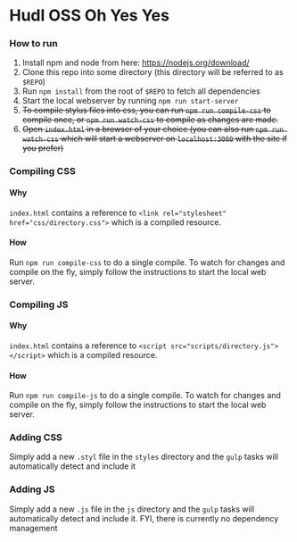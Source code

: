 # Hudl OSS Oh Yes Yes

### How to run
1. Install npm and node from here: https://nodejs.org/download/
2. Clone this repo into some directory (this directory will be referred to as `$REPO`)
3. Run `npm install` from the root of `$REPO` to fetch all dependencies
4. Start the local webserver by running `npm run start-server`
5. ~~To compile stylus files into css, you can run `npm run compile-css` to compile once, or `npm run watch-css` to compile as changes are made.~~
6. ~~Open `index.html` in a browser of your choice (you can also run `npm run watch-css` which will start a webserver on `localhost:3000` with the site if you prefer)~~

### Compiling CSS
#### Why
`index.html` contains a reference to `<link rel="stylesheet" href="css/directory.css">` which is a compiled resource.
#### How
Run `npm run compile-css` to do a single compile. To watch for changes and compile on the fly, simply follow the instructions to start the local web server.

### Compiling JS
#### Why
`index.html` contains a reference to `<script src="scripts/directory.js"></script>` which is a compiled resource.
#### How
Run `npm run compile-js` to do a single compile. To watch for changes and compile on the fly, simply follow the instructions to start the local web server.

### Adding CSS
Simply add a new `.styl` file in the `styles` directory and the `gulp` tasks will automatically detect and include it

### Adding JS
Simply add a new `.js` file in the `js` directory and the `gulp` tasks will automatically detect and include it. FYI, there is currently no dependency management

